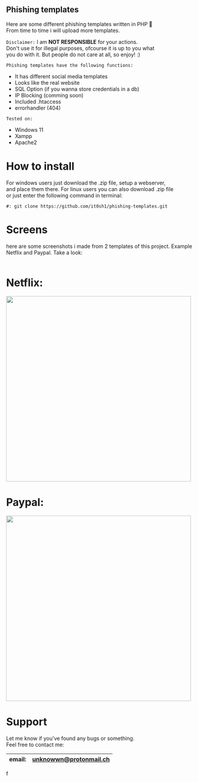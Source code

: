 ## Phishing templates
<p>Here are some different phishing templates written in PHP 🐘<br>
From time to time i will upload more templates.<br>

  `Disclaimer:` I am <b>NOT RESPONSIBLE</b> for your actions. <br>
Don't use it for illegal purposes, ofcourse it is up to you what<br>
you do with it. But people do not care at all, so enjoy! :)</p>

`Phishing templates have the following functions:`
- It has different social media templates
- Looks like the real website
- SQL Option (if you wanna store credentials in a db)
- IP Blocking (comming soon)
- Included .htaccess
- errorhandler (404)

`Tested on:`
- Windows 11
- Xampp
- Apache2

# How to install
<p>For windows users just download the .zip file,
setup a webserver,<br>and place them there. For linux users
you can also download .zip file<br> or just enter the following
command in terminal: </p>

```
#: git clone https://github.com/it0sh1/phishing-templates.git
```

<h1>Screens</h1>
here are some screenshots i made from 2 templates of this project. 
Example Netflix and Paypal. Take a look:<br><br>

<h1>Netflix:</h1>
<img src="https://user-images.githubusercontent.com/52290766/157095800-059335b8-4e9c-490a-ab20-97f4096817d9.png" height='500px'>
<h1>Paypal:</h1>
<img src="https://user-images.githubusercontent.com/52290766/157096612-d2ac81cb-bdec-4c2f-ac75-7994804d6678.png" height='500px'>

<h1>Support</h1>

Let me know if you've found any bugs or something.<br>
Feel free to contact me:

| email:    | unknowwn@protonmail.ch |
| --------- | ----------------------|
f
